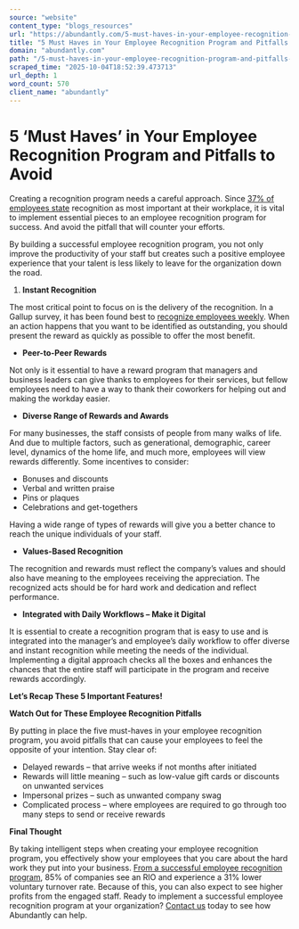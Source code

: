 ```yaml
---
source: "website"
content_type: "blogs_resources"
url: "https://abundantly.com/5-must-haves-in-your-employee-recognition-program-and-pitfalls-to-avoid/"
title: "5 Must Haves in Your Employee Recognition Program and Pitfalls to Avoid"
domain: "abundantly.com"
path: "/5-must-haves-in-your-employee-recognition-program-and-pitfalls-to-avoid/"
scraped_time: "2025-10-04T18:52:39.473713"
url_depth: 1
word_count: 570
client_name: "abundantly"
---
```


# 5 ‘Must Haves’ in Your Employee Recognition Program and Pitfalls to Avoid

Creating a recognition program needs a careful approach. Since [37% of employees state](https://www.greatplacetowork.com/resources/blog/creating-a-culture-of-recognition) recognition as most important at their workplace, it is vital to implement essential pieces to an employee recognition program for success. And avoid the pitfall that will counter your efforts.

By building a successful employee recognition program, you not only improve the productivity of your staff but creates such a positive employee experience that your talent is less likely to leave for the organization down the road.

1.  **Instant Recognition**

The most critical point to focus on is the delivery of the recognition. In a Gallup survey, it has been found best to [recognize employees weekly](https://www.gallup.com/workplace/356063/gallup-q12-employee-engagement-survey.aspx). When an action happens that you want to be identified as outstanding, you should present the reward as quickly as possible to offer the most benefit.

*   **Peer-to-Peer Rewards**

Not only is it essential to have a reward program that managers and business leaders can give thanks to employees for their services, but fellow employees need to have a way to thank their coworkers for helping out and making the workday easier.

*   **Diverse Range of Rewards and Awards**

For many businesses, the staff consists of people from many walks of life. And due to multiple factors, such as generational, demographic, career level, dynamics of the home life, and much more, employees will view rewards differently. Some incentives to consider:

*   Bonuses and discounts
*   Verbal and written praise
*   Pins or plaques
*   Celebrations and get-togethers

Having a wide range of types of rewards will give you a better chance to reach the unique individuals of your staff.

*   **Values-Based Recognition**

The recognition and rewards must reflect the company’s values and should also have meaning to the employees receiving the appreciation. The recognized acts should be for hard work and dedication and reflect performance.

*   **Integrated with Daily Workflows – Make it Digital**

It is essential to create a recognition program that is easy to use and is integrated into the manager’s and employee’s daily workflow to offer diverse and instant recognition while meeting the needs of the individual. Implementing a digital approach checks all the boxes and enhances the chances that the entire staff will participate in the program and receive rewards accordingly.

**Let’s Recap These 5 Important Features!**

**Watch Out for These Employee Recognition Pitfalls**

By putting in place the five must-haves in your employee recognition program, you avoid pitfalls that can cause your employees to feel the opposite of your intention. Stay clear of:

*   Delayed rewards – that arrive weeks if not months after initiated
*   Rewards will little meaning – such as low-value gift cards or discounts on unwanted services
*   Impersonal prizes – such as unwanted company swag
*   Complicated process – where employees are required to go through too many steps to send or receive rewards

**Final Thought**

By taking intelligent steps when creating your employee recognition program, you effectively show your employees that you care about the hard work they put into your business. [From a successful employee recognition program](https://abundantly.com/), 85% of companies see an RIO and experience a 31% lower voluntary turnover rate. Because of this, you can also expect to see higher profits from the engaged staff. Ready to implement a successful employee recognition program at your organization? [Contact us](https://abundantly.com/contact-us/) today to see how Abundantly can help.